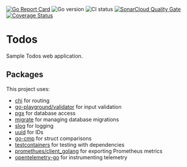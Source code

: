 [![Go Report Card](https://goreportcard.com/badge/github.com/course-go/todos)](https://goreportcard.com/report/github.com/course-go/todos)
![Go version](https://img.shields.io/github/go-mod/go-version/course-go/todos)
![CI status](https://github.com/course-go/todos/actions/workflows/ci-cd.yaml/badge.svg?branch=master)
[![SonarCloud Quality Gate](https://sonarcloud.io/api/project_badges/measure?project=course-go_todos&metric=alert_status)](https://sonarcloud.io/dashboard?id=course-go_todos)
[![Coverage Status](https://coveralls.io/repos/github/course-go/todos/badge.svg)](https://coveralls.io/github/course-go/todos)

# Todos

Sample Todos web application.

## Packages

This project uses:

- [chi](https://github.com/go-chi/chi/) for routing
- [go-playground/validator](https://github.com/go-playground/validator) for input validation
- [pgx](https://github.com/jackc/pgx) for database access
- [migrate](https://github.com/jackc/pgx) for managing database migrations
- [slog](https://pkg.go.dev/log/slog) for logging
- [uuid](https://github.com/google/uuid) for IDs
- [go-cmp](https://github.com/google/go-cmp) for struct comparisons
- [testcontainers](https://github.com/testcontainers/testcontainers-go) for testing with dependencies
- [promethues/client_golang](github.com/prometheus/client_golang) for exporting Prometheus metrics
- [opentelemetry-go](go.opentelemetry.io/otel) for instrumenting telemetry
